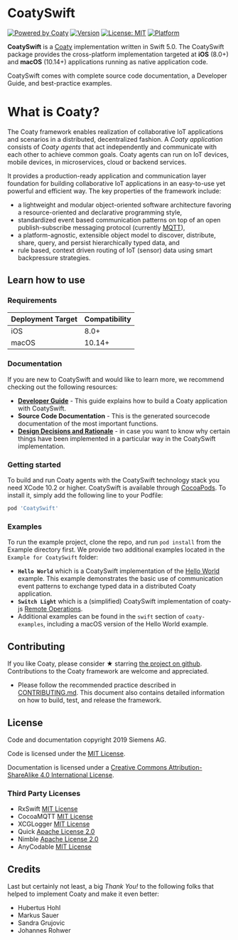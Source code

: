 # CoatySwift
[![Powered by Coaty](https://img.shields.io/badge/Powered%20by-Coaty-FF8C00.svg)](https://coaty.io)
[![Version](https://img.shields.io/cocoapods/v/CoatySwift.svg?style=flat)](https://cocoapods.org/pods/CoatySwift)
[![License: MIT](https://img.shields.io/badge/License-MIT-blue.svg)](https://opensource.org/licenses/MIT)
[![Platform](https://img.shields.io/cocoapods/p/CoatySwift.svg?style=flat)](https://cocoapods.org/pods/CoatySwift)

__CoatySwift__ is a [Coaty](https://coaty.io/) implementation written in Swift 5.0. The CoatySwift package provides the cross-platform implementation targeted at __iOS__ (8.0+) and __macOS__ (10.14+) applications running as native application code.

CoatySwift comes with complete source code documentation, a Developer Guide, and best-practice examples.

# What is Coaty?

The Coaty framework enables realization of collaborative IoT applications and scenarios in a distributed, decentralized fashion. A *Coaty application* consists of *Coaty agents* that act independently and communicate with each other to achieve common goals. Coaty agents can run on IoT devices, mobile devices, in microservices, cloud or backend services.

It provides a production-ready application and communication layer foundation for building collaborative IoT applications in an easy-to-use yet powerful and efficient way. The key properties of the framework include:

* a lightweight and modular object-oriented software architecture favoring a resource-oriented and declarative programming style,
* standardized event based communication patterns on top of an open publish-subscribe
messaging protocol (currently [MQTT](https://mqtt.org)),
* a platform-agnostic, extensible object model to discover, distribute, share,
query, and persist hierarchically typed data, and
* rule based, context driven routing of IoT (sensor) data using smart backpressure strategies.


## Learn how to use

### Requirements

| Deployment Target     | Compatibility     |
|-------------------    |---------------    |
| iOS                   | 8.0+              |
| macOS                 | 10.14+            |

### Documentation 

If you are new to CoatySwift and would like to learn more, we recommend checking out the following resources:

- __[Developer Guide](docs/DeveloperGuide.md)__ - This guide explains how to build a Coaty application with CoatySwift.
- __Source Code Documentation__ - This is the generated sourcecode documentation of the most important functions.
- __[Design Decisions and Rationale](docs/CoatySwiftInternals.md)__ - in case you want to know why certain things have been implemented in a particular way in the CoatySwift implementation. 

### Getting started

To build and run Coaty agents with the CoatySwift technology stack you need XCode 10.2 or higher. CoatySwift is available through [CocoaPods](https://cocoapods.org). To install
it, simply add the following line to your Podfile:

```ruby
pod 'CoatySwift'
```

### Examples

To run the example project, clone the repo, and run `pod install` from the Example directory first. We provide two additional examples located in the `Example for CoatySwift` folder:

- __`Hello World`__ which is a CoatySwift implementation of the [Hello World](https://github.com/coatyio/coaty-examples/tree/master/hello-world/js) example. This example demonstrates the basic use of communication event patterns to exchange typed data in a distributed Coaty application.
- __`Switch Light`__ which is a (simplified) CoatySwift implementation of coaty-js [Remote Operations](https://github.com/coatyio/coaty-examples/tree/master/remote-operations/js).
- Additional examples can be found in the `swift` section of `coaty-examples`, including a macOS version of the Hello World example.

## Contributing

If you like Coaty, please consider &#x2605; starring [the project on github](https://github.com/coatyio/coaty-swift). Contributions to the Coaty framework are welcome and appreciated. 

- Please follow the recommended practice described in [CONTRIBUTING.md](CONTRIBUTING.md). This document also contains detailed information on how to build, test, and release the framework.


## License

Code and documentation copyright 2019 Siemens AG.

Code is licensed under the [MIT License](https://opensource.org/licenses/MIT).

Documentation is licensed under a
[Creative Commons Attribution-ShareAlike 4.0 International License](http://creativecommons.org/licenses/by-sa/4.0/).


### Third Party Licenses

- RxSwift [MIT License](https://github.com/ReactiveX/RxSwift/blob/master/LICENSE.md)
- CocoaMQTT [MIT License](https://github.com/emqtt/CocoaMQTT/blob/master/LICENSE)
- XCGLogger [MIT License](https://github.com/DaveWoodCom/XCGLogger/blob/master/LICENSE.txt)
- Quick [Apache License 2.0](https://github.com/Quick/Quick/blob/master/LICENSE)
- Nimble [Apache License 2.0](https://github.com/Quick/Nimble/blob/master/LICENSE)
- AnyCodable [MIT License](https://github.com/Flight-School/AnyCodable/blob/master/LICENSE.md)

## Credits

Last but certainly not least, a big *Thank You!* to the following folks that
helped to implement Coaty and make it even better:

* Hubertus Hohl
* Markus Sauer 
* Sandra Grujovic
* Johannes Rohwer
